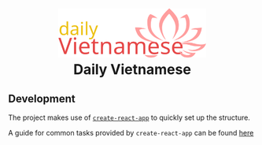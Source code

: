 <h1 align="center">
    <img src="./src/res/logo.svg" style="width: 300px;"/><br>
    Daily Vietnamese
</h1>

<!-- ## Introduction

Facebook: https://facebook.com/dailyvietnamese

Twitter: https://twitter.com/dailyvietnamese

Instagram: https://www.instagram.com/dailyvietnamese/

Medium: https://medium.com/@dailyvietnamese

Wordpress: https://dailyvietnamese.wordpress.com/ -->


## Development
The project makes use of [`create-react-app`](https://github.com/facebookincubator/create-react-app) to quickly set up the structure.

A guide for common tasks provided by `create-react-app` can be found [here](./create-react-app-guide.md)
